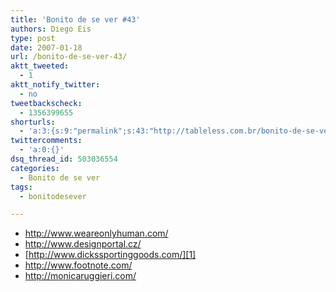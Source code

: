```yaml
---
title: 'Bonito de se ver #43'
authors: Diego Eis
type: post
date: 2007-01-18
url: /bonito-de-se-ver-43/
aktt_tweeted:
  - 1
aktt_notify_twitter:
  - no
tweetbackscheck:
  - 1356399655
shorturls:
  - 'a:3:{s:9:"permalink";s:43:"http://tableless.com.br/bonito-de-se-ver-43";s:7:"tinyurl";s:26:"http://tinyurl.com/3md92ws";s:4:"isgd";s:19:"http://is.gd/GvgNCd";}'
twittercomments:
  - 'a:0:{}'
dsq_thread_id: 503036554
categories:
  - Bonito de se ver
tags:
  - bonitodesever

---
```

  * <http://www.weareonlyhuman.com/>
  * <http://www.designportal.cz/>
  * [http://www.dickssportinggoods.com/][1]
  * <http://www.footnote.com/>
  * <http://monicaruggieri.com/>

 [1]: http://www.dickssportinggoods.com/home/index.jsp